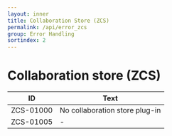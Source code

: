 ```yaml
---
layout: inner
title: Collaboration Store (ZCS)
permalink: /api/error_zcs
group: Error Handling
sortindex: 2
---
```

# Collaboration store (ZCS)

| ID        | Text                             |
| --------- | -------------------------------- |
| ZCS-01000 | No collaboration store plug-in   | 
| ZCS-01005 | -                                |

 

